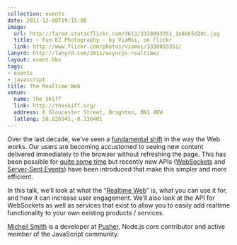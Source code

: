 ```yaml
---
collection: events
date: 2011-12-08T19:15:00
image: 
  url: http://farm4.staticflickr.com/3613/3338093351_1e8eb5d20c.jpg
  title: ~ Fun EZ Photography ~ by ViaMoi, on Flickr
  link: http://www.flickr.com/photos/viamoi/3338093351/
lanyrd: http://lanyrd.com/2011/asyncjs-realtime/
layout: event.hbs
tags: 
- events
- javascript
title: The Realtime Web
venue: 
  name: The Skiff
  link: http://theskiff.org/
  address: 6 Gloucester Street, Brighton, BN1 4EW
  latlong: 50.826945,-0.136401
---
```


<p><span class="summary">Over the last decade, we’ve seen a <a href="http://dashes.com/anil/2009/07/the-pushbutton-web-realtime-becomes-real.html">fundamental shift</a> in the way the Web works.</span> Our users are becoming accustomed to seeing new content delivered immediately to the browser without refreshing the page. This has been possible for <a href="http://blog.pusher.com/2011/8/10/what-came-before-websockets">quite some time</a> but recently new APIs (<a href="http://www.html5rocks.com/en/tutorials/websockets/basics/">WebSockets</a> and <a href="http://www.html5rocks.com/en/tutorials/eventsource/basics/">Server-Sent Events</a>) have been introduced that make this simpler and more efficient.</p>

<p>In this talk, we’ll look at what the “<a href="http://en.wikipedia.org/wiki/Real-time_web">Realtime Web</a>” is, what you can use it for, and how it can increase user engagement. We’ll also look at the API for WebSockets as well as services that exist to allow you to easily add realtime functionality to your own existing products / services.</p>

<p><a href="http://twitter.com/miksago">Micheil Smith</a> is a developer at <a href="http://pusher.com/">Pusher</a>, Node.js core contributor and active member of the JavaScript community.</p>

